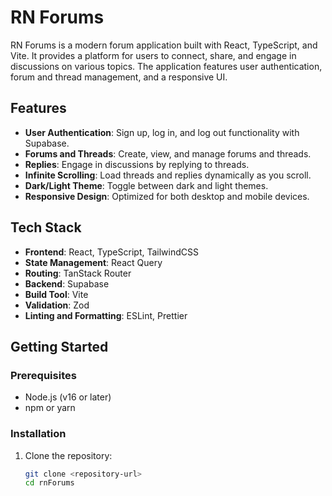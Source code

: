 # RN Forums

RN Forums is a modern forum application built with React, TypeScript, and Vite. It provides a platform for users to connect, share, and engage in discussions on various topics. The application features user authentication, forum and thread management, and a responsive UI.

## Features

- **User Authentication**: Sign up, log in, and log out functionality with Supabase.
- **Forums and Threads**: Create, view, and manage forums and threads.
- **Replies**: Engage in discussions by replying to threads.
- **Infinite Scrolling**: Load threads and replies dynamically as you scroll.
- **Dark/Light Theme**: Toggle between dark and light themes.
- **Responsive Design**: Optimized for both desktop and mobile devices.

## Tech Stack

- **Frontend**: React, TypeScript, TailwindCSS
- **State Management**: React Query
- **Routing**: TanStack Router
- **Backend**: Supabase
- **Build Tool**: Vite
- **Validation**: Zod
- **Linting and Formatting**: ESLint, Prettier

## Getting Started

### Prerequisites

- Node.js (v16 or later)
- npm or yarn

### Installation

1. Clone the repository:
   ```bash
   git clone <repository-url>
   cd rnForums
   ```
